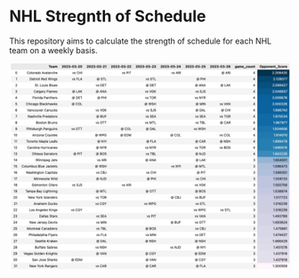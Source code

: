 # NHL Stregnth of Schedule

This repository aims to calculate the strength of schedule for each NHL team on a weekly basis.

![Example Output](/report/Screenshot%202023-03-15%20at%201.44.53%20PM.png)